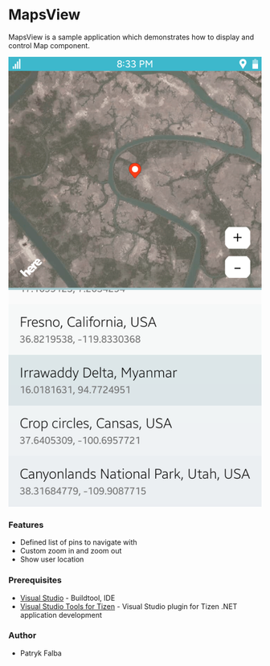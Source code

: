 # MapsView
MapsView is a sample application which demonstrates how to display and control Map component.

![Main page - overview](./Screenshots/screenshot_1.png)

### Features
* Defined list of pins to navigate with
* Custom zoom in and zoom out
* Show user location

### Prerequisites

* [Visual Studio](https://www.visualstudio.com/) - Buildtool, IDE
* [Visual Studio Tools for Tizen](https://developer.tizen.org/development/visual-studio-tools-tizen/installing-visual-studio-tools-tizen) - Visual Studio plugin for Tizen .NET application development

### Author
* Patryk Falba
